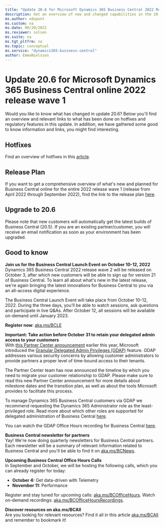 ```yaml
---
title: "Update 20.6 for Microsoft Dynamics 365 Business Central 2022 Release Wave 1"
description: Get an overview of new and changed capabilities in the 20.6 update of Business Central online, which is part of 2022 release wave 1.
ms.author: edupont
ms.custom: na
ms.date: 09/29/2022
ms.reviewer: solsen
ms.suite: na
ms.tgt_pltfrm: na
ms.topic: conceptual
ms.service: "dynamics365-business-central"
author: EmmaNielsson
---
```


# Update 20.6 for Microsoft Dynamics 365 Business Central online 2022 release wave 1

Would you like to know what has changed in update 20.6? Below you'll find an overview and relevant links to what has been done on hotfixes and regulatory features in this update. In addition, we have gathered some good to know information and links, you might find interesting.

## Hotfixes

Find an overview of hotfixes in this [article](XX).

## Release Plan  
If you want to get a comprehensive overview of what's new and planned for Business Central online for the entire 2022 release wave 1 (release from April 2022 through  September 2022), find the link to the release plan [here](/dynamics365-release-plan/2021wave2/smb/dynamics365-business-central/planned-features).

## Upgrade to 20.6   
Please note that new customers will automatically get the latest builds of Business Central (20.5). If you are an existing partner/customer, you will receive an email notification as soon as your environment has been upgraded.

## Good to know

**Join us for the Business Central Launch Event on October 10-12, 2022**  
Dynamics 365 Business Central 2022 release wave 2 will be released on October 3, after which new customers will be able to sign up for version 21 of Business Central. To learn all about what's new in the latest release, we're again bringing the latest innovations for Business Central to you via an all-access digital experience. 

The Business Central Launch Event will take place from October 10-12, 2022. During the three days, you’ll be able to watch sessions, ask questions and participate in live Q&As. After October 12, all sessions will be available on-demand until January 2023.

**Register now**: [aka.ms/BCLE](aka.ms/BCLE)

**Important: Take action before October 31 to retain your delegated admin access to your customers**  
With [this Partner Center announcement](/partner-center/announcements/2022-february#6) earlier this year, Microsoft introduced the [Granular Delegated Admin Privileges (GDAP)](/partner-center/gdap-introduction) feature. GDAP addresses various security concerns by allowing customer administrators to provide partners a proper level of time-bound access to their tenants.

The Partner Center team has now announced the timeline by which you need to migrate your customer relationship to GDAP. Please make sure to read this new Partner Center announcement for more details about milestone dates and the transition plan, as well as about the tools Microsoft provides to facilitate this process.

To manage Dynamics 365 Business Central customers via GDAP we recommend requesting the Dynamics 365 Administrator role as the least-privileged role. Read more about which other roles are supported for delegated administration of Business Central [here](/dynamics365/business-central/dev-itpro/administration/delegated-admin).

You can watch the GDAP Office Hours recording for Business Central [here](https://www.microsoft.com/en-us/videoplayer/embed/RE4VIqN).

**Business Central newsletter for partners**  
Yay! We're now doing quarterly newsletters for Business Central partners. Each newsletter will be a summary of relevant information related to Business Central and you'll be able to find it on [aka.ms/BCNews](https://aka.ms/BCNews).

**Upcoming Business Central Office Hours Calls**  
In September and October, we will be hosting the following calls, which you can already register for today:
- **October 4:** Get data-driven with Telemetry
- **November 11:** Performance

Register and stay tuned for upcoming calls: [aka.ms/BCOfficeHours](https://aka.ms/BCOfficeHours). Watch on-demand recordings: [aka.ms/BCOfficeHoursRecordings](https://aka.ms/BCOfficeHoursRecordings). 

**Discover resources on aka.ms/BCAll**  
Are you looking for relevant resources? Find it all in this article [aka.ms/BCAll](https://aka.ms/BCAll) and remember to bookmark it!